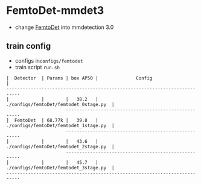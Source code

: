 # FemtoDet-mmdet3
- change [FemtoDet](https://github.com/xiexu666/FemtoDet-deploy) into mmdetection 3.0

## train config
- configs in`configs/femtodet`
- train script `run.sh`
```
|  Detector  | Params | box AP50 |              Config                    | 
---------------------------------------------------------------------------
|            |        |   38.2   | ./configs/femtoDet/femtodet_0stage.py  |
                      -----------------------------------------------------
|  FemtoDet  | 68.77k |   39.8   | ./configs/femtoDet/femtodet_1stage.py  |
                      -----------------------------------------------------
|            |        |   43.6   | ./configs/femtoDet/femtodet_2stage.py  |
                      -----------------------------------------------------
|            |        |   45.7   | ./configs/femtoDet/femtodet_3stage.py  |
---------------------------------------------------------------------------
```
